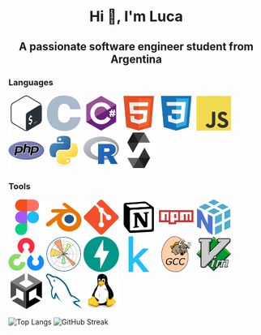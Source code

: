 <h1 align="center">Hi 👋, I'm Luca</h1>
<h2 align="center">A passionate software engineer student from Argentina </h2> 

<h3 align="left">Languages</h3>
<p align="left">
<img src="https://github.com/devicons/devicon/blob/master/icons/bash/bash-original.svg" alt="bash" width="70px" height="70px"/>
<img src="https://github.com/devicons/devicon/blob/master/icons/c/c-original.svg" alt="c" width="70px" height="70px"/>
<img src="https://github.com/devicons/devicon/blob/master/icons/csharp/csharp-original.svg" alt="csharp" width="70px" height="70px"/>
<img src="https://github.com/devicons/devicon/blob/master/icons/html5/html5-original.svg" alt="html5" width="70px" height="70px"/>
<img src="https://github.com/devicons/devicon/blob/master/icons/css3/css3-original.svg" alt="css3" width="70px" height="70px"/>
<img src="https://github.com/devicons/devicon/blob/master/icons/javascript/javascript-original.svg" alt="javascript" width="70px" height="70px"/>
<img src="https://github.com/devicons/devicon/blob/master/icons/php/php-original.svg" alt="php" width="70px" height="70px"/>
<img src="https://github.com/devicons/devicon/blob/master/icons/python/python-original.svg" alt="python" width="70px" height="70px"/>
<img src="https://github.com/devicons/devicon/blob/master/icons/r/r-original.svg" alt="r" width="70px" height="70px"/>
<img src="https://github.com/devicons/devicon/blob/master/icons/solidity/solidity-original.svg" alt="solidity" width="70px" height="70px"/>
</p>

<h3 align="left">Tools</h3>
<p align="left">
<img src="https://github.com/devicons/devicon/blob/master/icons/figma/figma-original.svg" alt="figma" width="70px" height="70px"/> 
<img src="https://github.com/devicons/devicon/blob/master/icons/blender/blender-original.svg" alt="blender" width="70px" height="70px"/>
<img src="https://github.com/devicons/devicon/blob/master/icons/git/git-original.svg" alt="git" width="70px" height="70px"/>
<img src="https://github.com/devicons/devicon/blob/master/icons/notion/notion-original.svg" alt="notion" width="70px" height="70px"/>
<img src="https://github.com/devicons/devicon/blob/master/icons/npm/npm-original-wordmark.svg" alt="npm" width="70px" height="70px"/>
<img src="https://github.com/devicons/devicon/blob/master/icons/numpy/numpy-original.svg" alt="numpy" width="70px" height="70px"/>
<img src="https://github.com/devicons/devicon/blob/master/icons/opencv/opencv-original.svg" alt="opencv" width="70px" height="70px"/>
<img src="https://github.com/devicons/devicon/blob/master/icons/matplotlib/matplotlib-original.svg" alt="matplotlib" width="70px" height="70px"/>
<img src="https://github.com/devicons/devicon/blob/master/icons/fastapi/fastapi-original.svg" alt="fastapi" width="70px" height="70px"/>
<img src="https://github.com/devicons/devicon/blob/master/icons/kaggle/kaggle-original.svg" alt="kaggle" width="70px" height="70px"/>
<img src="https://github.com/devicons/devicon/blob/master/icons/gcc/gcc-original.svg" alt="gcc" width="70px" height="70px"/>
<img src="https://github.com/devicons/devicon/blob/master/icons/vim/vim-original.svg" alt="vim" width="70px" height="70px"/>
<img src="https://github.com/devicons/devicon/blob/master/icons/unity/unity-original.svg" alt="unity" width="70px" height="70px"/>
<img src="https://github.com/devicons/devicon/blob/master/icons/mysql/mysql-original.svg" alt="mysql width="70px" height="70px"/>
<img src="https://github.com/devicons/devicon/blob/master/icons/linux/linux-original.svg" alt="linux width="70px" height="70px"/>
</p>

![Top Langs](https://github-readme-stats.vercel.app/api/top-langs/?username=LucaFedericoMarty&layout=compact&theme=highcontrast&size_weight=0.3&count_weight=0.7)
![GitHub Streak](http://github-readme-streak-stats.herokuapp.com?user=LucaFedericoMarty&theme=highcontrast&date_format=M%20j%5B%2C%20Y%5D&ring=F4FF00&border=F4FF00&fire=F4FF00)
